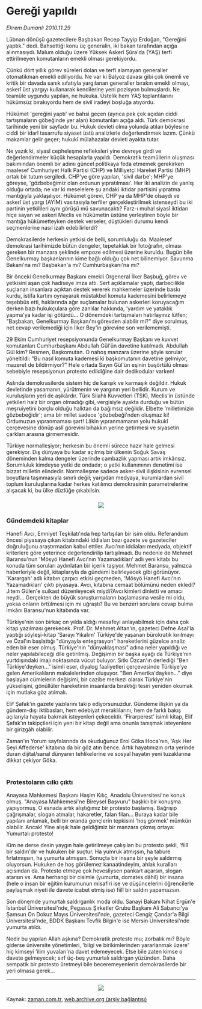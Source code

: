 # Gereği  yapıldı

*Ekrem Dumanlı 2010.11.29*

<td class="columnist-detail">
<p>Lübnan dönüşü gazetecilere Başbakan Recep Tayyip Erdoğan, "Gereğini yaptık." dedi. Bahsettiği konu üç generalin, iki bakan tarafından açığa alınmasıydı. Malum olduğu üzere Yüksek Askerî Şûra'da (YAŞ) terfi ettirilmeyen komutanların emekli olması gerekiyordu.</p>
<p><p>Çünkü dört yıllık görev süreleri dolan ve terfi alamayan generaller otomatikman emekli ediliyordu. Ne var ki Balyoz davası gibi çok önemli ve kritik bir davada sanık sıfatıyla yargılanan generaller bırakın emekli olmayı, askerî üst yargıyı kullanarak kendilerine yeni pozisyon bulmuşlardı. Ne teamüle uygundu yapılan, ne hukuka. Üstelik hem YAŞ toplantılarını hükümsüz bırakıyordu hem de sivil iradeyi boşluğa atıyordu.
<p>Hükümet 'gereğini yaptı' ve bahsi geçen (ayrıca pek çok açıdan ciddi tartışmaların göbeğinde yer alan) komutanları açığa aldı. Türk demokrasi tarihinde yeni bir sayfadır bu. Hukuk devleti olma yolunda atılan böylesine ciddi bir idarî tasarrufu siyaset üstü analizlerle değerlendirmek lazım. Çünkü makamlar gelir geçer; hukukî mülahazalar devleti ayakta tutar.
<p>Ne yazık ki, siyasî cepheleşme refleksleri yine devreye girdi ve değerlendirmeler küçük hesaplarla yapıldı. Demokratik teamüllerin oluşması bakımından önemli bir adımı güncel politikaya feda etmemek gerekirken maalesef Cumhuriyet Halk Partisi (CHP) ve Milliyetçi Hareket Partisi (MHP) ortak bir tutum sergiledi. CHP'ye göre yapılan, 'sivil darbe'; MHP'ye göreyse, 'gözbebeğimiz olan ordunun yıpratılması'. Her iki analizin de yanlış olduğu ortada; ne var ki meselelere şu andaki iktidar partisini yıpratma mantığıyla yaklaşılıyor. Hükümet görevi, CHP ya da MHP'de olsaydı ve askerî üst yargı (AYİM) vasıtasıyla terfiler gerçekleştirilmek istenseydi bu iki partinin yetkilileri aynı görüşü mü savunacaktı? Farz-ı muhal siyasî iktidarı hiçe sayan ve askeri Meclis ve hükümetin üstüne yerleştiren böyle bir mantığa hükümetteyken destek verseler, düştükleri durumu kendi seçmenlerine nasıl izah edebilirlerdi?
<p>Demokrasilerde herkesin yetkisi de belli, sorumluluğu da. Maalesef demokrasi tarihimizde bütün dengeler, tepetaklak bir fotoğrafın, olması gereken bir manzara şeklinde empoze edilmesi üzerine kuruldu. Bugün bile Genelkurmay başkanlarının kime bağlı olduğu çok net bilinemiyor. Savunma Bakanı'na mı? Başbakan'a mı? Cumhurbaşkanı'na mı?
<p>Bir önceki Genelkurmay Başkanı emekli Orgeneral İlker Başbuğ, görev ve yetkisini aşan çok hadiseye imza attı. Sert açıklamalar yaptı, darbecilikle suçlanan insanlara açıktan destek vererek mahkemeler üzerinde baskı kurdu, istifa kartını oynayarak müstakbel komuta kademesini belirlemeye teşebbüs etti, haklarında ağır suçlamalar bulunan askerleri koruyacağım derken bazı hukukçulara göre zanlılar hakkında, 'yardım ve yataklık yapma'ya kadar işi götürdü... O dönemdeki tartışmaları hatırlayınız lütfen; "Başbakan, Genelkurmay Başkanı'nı görevden alabilir mi?" diye sorulmuş, net cevap verilemediği için İlker Bey'in görevine son verilememişti.
<p>29 Ekim Cumhuriyet resepsiyonunda Genelkurmay Başkanı ve kuvvet komutanları Cumhurbaşkanı Abdullah Gül'ün davetine katılmadı. Abdullah Gül kim? Resmen, Başkomutan. O nahoş manzara üzerine şöyle sorular yöneltildi: "Bu nasıl komuta kademesi ki başkomutanın davetine gelmiyor, mazeret de bildirmiyor?" Hele ortada Sayın Gül'ün eşinin başörtülü olması sebebiyle resepsiyonun protesto edildiğine dair dedikodular varken!
<p>Aslında demokrasilerde sistem hiç de karışık ve karmaşık değildir. Hukuk devletinde yasamanın, yürütmenin ve yargının yeri bellidir. Kurum ve kuruluşların yeri de aşikârdır. Türk Silahlı Kuvvetleri (TSK), Meclis'in üstünde yetkileri haiz bir organ olmadığı gibi, vergisiyle ayakta durduğu ve bütün meşruiyetini borçlu olduğu halktan da bağımsız değildir. Elbette 'milletimizin gözbebeğidir'; ama bir millet sadece 'gözbebeği'nden oluşmaz ki! Ordumuzun yıpranmaması şart! Lâkin yıpranmamanın yolu hukukî çerçevesine dönüp aslî görevini bihakkın yerine getirmesi ve siyasetin çarkları arasına girmemesidir.
<p>Türkiye normalleşiyor; herkesin bu önemli sürece hazır hale gelmesi gerekiyor. Dış dünyaya bu kadar açılmış bir ülkenin Soğuk Savaş döneminden kalma dengeler üzerinde cambazlık yapması artık imkânsız. Sorumluluk kimdeyse yetki de ondadır; o yetki kullanımının denetimi ise bizzat milletin elindedir. Normalleşme sadece asker-sivil ilişkisinin evrensel boyutlara taşınmasıyla sınırlı değil; yargıdan medyaya, kurumlardan sivil toplum kuruluşlarına kadar herkes katılımcı demokrasinin parametrelerine alışacak ki, bu ülke düzlüğe çıkabilsin. 
<p>
<h3 align="center">
<img border="0" src="http://web.archive.org/web/20101202045442im_/http://medya.zaman.com.tr/2010/11/29/kitap1.jpg"/></h3>
<h3>Gündemdeki kitaplar
</h3>
<p>Hanefi Avcı, Emniyet Teşkilatı'nda hep tartışılan bir isim oldu. Referandum öncesi piyasaya çıkan kitabındaki iddiaları bazı gazete ve gazeteciler doğruluğunu araştırmadan kabul ettiler. Avcı'nın iddiaları medyada, objektif kriterlere göre yeterince değerlendirilip tartışılmadı. Bu nedenle de Mehmet Baransu'nun 'Mösyö Hanefi Avcı'nın Yazamadıkları' adlı yeni kitabı bu konuda tüm soruları aydınlatan bir içerik taşıyor. Mehmet Baransu, yalnızca haberleriyle değil, kitaplarıyla da gündemi belirleyecek gibi görünüyor. 'Karargah' adlı kitabın çarpıcı etkisi geçmeden, 'Mösyö Hanefi Avcı'nın Yazamadıkları' çıktı piyasaya. Avcı, kitabına cemaat bölümünü neden ekledi? Jitem Gülen'e suikast düzenleyecek miydi?Avcı kimleri dinletti ve amacı neydi... Gerçekten de büyük soruşturmaların başlamasına vesile mi oldu, yoksa onların örtülmesi için mi uğraştı? Bu ve benzeri sorulara cevap bulma imkânı Baransu'nun kitabında var.
<p>Türkiye'nin son birkaç on yılda aldığı mesafeyi anlayabilmek için daha çok kitap yazılması gerekecek. Prof. Dr. Mehmet Altan'ın, gazeteci Defne Asal'la yaptığı söyleşi-kitap 'Sarayı Yıkalım' Türkiye'de yaşanan bürokratik kırılmayı ve Özal'ın başlattığı "dünyayla entegrasyon" hareketlerini güzelce analiz eden bir eser olmuş. Türkiye'nin "dünyalılaşması" adına neler yapıldığı ve neler yapılabileceği dile getirilmiş. Değişimin bir başka ayağı da Türkiye'nin yurtdışındaki imajı noktasında vücut buluyor. Sıtkı Özcan'ın derlediği "Ben Türkiye'deyken..." isimli eser, diyalog faaliyetleri çerçevesinde Türkiye'ye gelen Amerikalıların makalelerinden oluşuyor. "Ben Amerika'dayken..." diye başlayan cümlelerin değişimi, bir cazibe merkezi olarak Türkiye'nin yükselişini, gönüllüler hareketinin insanlarda bıraktığı tesiri yeniden okumak için mutlaka göz atılmalı.
<p>Elif Şafak'ın gazete yazılarını takip ediyorsunuzdur. Gündeme ilişkin ya da gündem-dışı iktibasları, hem edebiyat meraklılarını, hem de farklı bakış açılarıyla hayata bakmak isteyenleri çekecektir. 'Firarperest' isimli kitap, Elif Şafak'ın takipçileri için yeni bir kitap değil ama onunla tanışmak isteyenlere bir girizgâh olabilir.
<p>Zaman'ın Yorum sayfalarında da okuduğunuz Erol Göka Hoca'nın, 'Aşk Her Şeyi Affederse' kitabına da bir göz atın bence. Artık hayatımızın orta yerinde duran dijital/sanal dünyanın tehlikelerine ve sosyal hayatın yeni tuzaklarına dikkat çekiyor Göka.
<br/>
 
<h3>Protestoların cılkı çıktı
</h3>
<p>Anayasa Mahkemesi Başkanı Haşim Kılıç, Anadolu Üniversitesi'ne konuk olmuş. "Anayasa Mahkemesi'ne Bireysel Başvuru" başlıklı bir konuşma yapıyormuş. O esnada artık alıştığımız bir protesto başlamış. Bağrışıp çağrışmalar, slogan atmalar, hakaretler, falan filan... Buraya kadar bile yapılanı anlamak, belli bir oranda gençlerin tepkisini 'hoş görmek' mümkün olabilir. Ancak! Yine alışık hale geldiğimiz bir manzara çıkmış ortaya: Yumurtalı protesto!
<p>Kim ne derse desin yaygın hale getirilmeye çalışılan bu protesto şekli, 'fiilî bir saldırı'dır ve hukuken bir suçtur. Ha yumruk atmışsın, ha tabure fırlatmışsın, ha yumurta atmışsın. Sonuçta bir insana bir şeyle saldırmış oluyorsun. Hukuken de hoş görülemez kanaatindeyim, ahlak kuralları açısından da. Protesto etmeye çok hevesliysen pankart açarsın, slogan atarsın vs. Ama herhangi bir cisimle (yumurta, domates dâhil) bir insana (hele o insan bir eğitim kurumunun misafiri ise ve düşüncelerini öğrencilerle paylaşmak niyeti ile davete icabet etmiş ise) fiilî bir saldırı yapamazsın.
<p>Son dönemde yumurtalı saldırganlık moda oldu. Sanayi Bakanı Nihat Ergün'e İstanbul Üniversitesi'nde, Pegasus Şirketler Grubu Başkanı Ali Sabancı'ya Samsun On Dokuz Mayıs Üniversitesi'nde, gazeteci Cengiz Çandar'a Bilgi Üniversitesi'nde, BDDK Başkanı Tevfik Bilgin'e ise Mersin Üniversitesi'nde yumurta atıldı.
<p>Nedir bu yapılan Allah aşkına? Demokratik protesto mu; zorbalık mı? Böyle giderse üniversite yönetimleri, 'bilgi ve birikimlerinden yararlanmak üzere' hiç kimseyi 'ilim yuvaları'na davet edemeyecek. Etse bile zaten kimse o davete gelmeyecek; sırf üç-beş yumurtalı saldırgan yüzünden. Daha sempatik bir protesto üretmeyi bile beceremeyenlerin demokrasilerde bir yeri olmasa gerek...
<hr/>
<p>
<p align="center">
<img border="0" src="http://web.archive.org/web/20101202045442im_/http://medya.zaman.com.tr/2010/11/29/tiraj.png"/></p>
<a href="http://web.archive.org/web/20101202045442/mailto:e.dumanli@zaman.com.tr">
</a></p></p></p></p></p></p></p></p></p></p></p></p></p></p></p></p></p></p></p></td>

Kaynak: [zaman.com.tr](http://zaman.com.tr/yazar.do?yazino=1058223), [web.archive.org (arşiv bağlantısı)](http://web.archive.org/web/20101202045442/http://zaman.com.tr:80/yazar.do?yazino=1058223)
